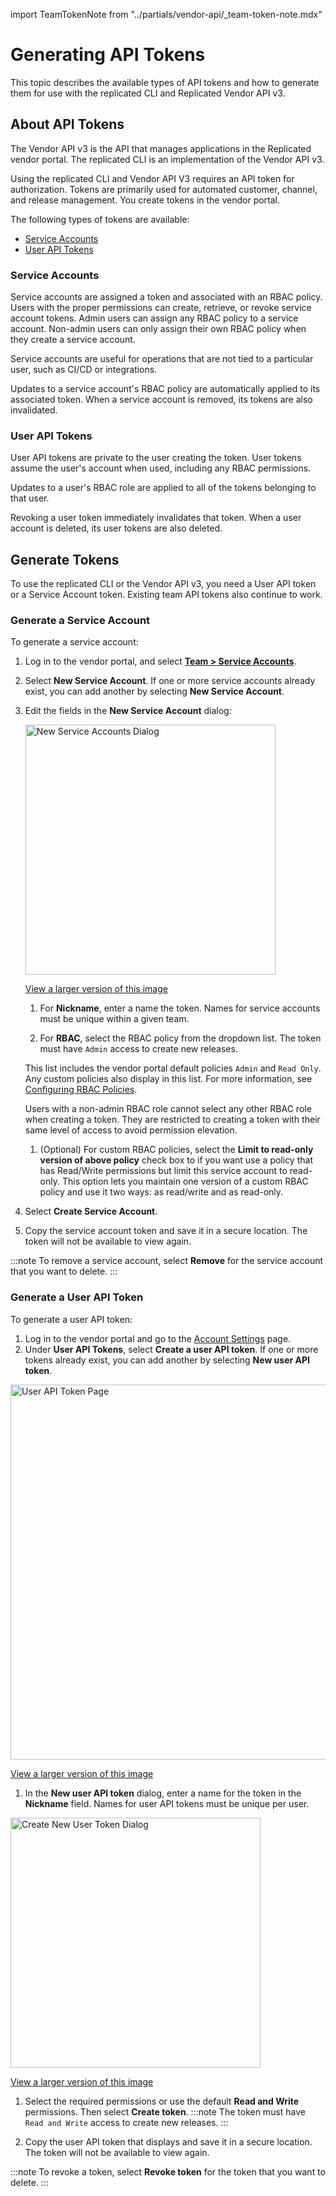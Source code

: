 import TeamTokenNote from "../partials/vendor-api/_team-token-note.mdx"

# Generating API Tokens

This topic describes the available types of API tokens and how to generate them for use with the replicated CLI and Replicated Vendor API v3.

## About API Tokens

The Vendor API v3 is the API that manages applications in the Replicated vendor portal. The replicated CLI is an implementation of the Vendor API v3.

Using the replicated CLI and Vendor API V3 requires an API token for authorization. Tokens are primarily used for automated customer, channel, and release management. You create tokens in the vendor portal.

The following types of tokens are available:

- [Service Accounts](#service-accounts)
- [User API Tokens](#user-api-tokens)

<TeamTokenNote/>

### Service Accounts

Service accounts are assigned a token and associated with an RBAC policy. Users with the proper permissions can create, retrieve, or revoke service account tokens. Admin users can assign any RBAC policy to a service account. Non-admin users can only assign their own RBAC policy when they create a service account.

Service accounts are useful for operations that are not tied to a particular user, such as CI/CD or integrations.

Updates to a service account's RBAC policy are automatically applied to its associated token. When a service account is removed, its tokens are also invalidated.

### User API Tokens

User API tokens are private to the user creating the token. User tokens assume the user's account when used, including any RBAC permissions.

Updates to a user's RBAC role are applied to all of the tokens belonging to that user.

Revoking a user token immediately invalidates that token. When a user account is deleted, its user tokens are also deleted.

## Generate Tokens

To use the replicated CLI or the Vendor API v3, you need a User API token or a Service Account token. Existing team API tokens also continue to work.

### Generate a Service Account

To generate a service account:

1. Log in to the vendor portal, and select [**Team > Service Accounts**](https://vendor.replicated.com/team/serviceaccounts).
1. Select **New Service Account**. If one or more service accounts already exist, you can add another by selecting **New Service Account**.

1. Edit the fields in the **New Service Account** dialog:

    <img alt="New Service Accounts Dialog" src="/images/service-accounts.png" width="400px"/>

      [View a larger version of this image](/images/service-accounts.png)

    1. For **Nickname**, enter a name the token. Names for service accounts must be unique within a given team.

    1. For **RBAC**, select the RBAC policy from the dropdown list. The token must have `Admin` access to create new releases.

      This list includes the vendor portal default policies `Admin` and `Read Only`. Any custom policies also display in this list. For more information, see [Configuring RBAC Policies](team-management-rbac-configuring).

      Users with a non-admin RBAC role cannot select any other RBAC role when creating a token. They are restricted to creating a token with their same level of access to avoid permission elevation.

    1. (Optional) For custom RBAC policies, select the **Limit to read-only version of above policy** check box to if you want use a policy that has Read/Write permissions but limit this service account to read-only. This option lets you maintain one version of a custom RBAC policy and use it two ways: as read/write and as read-only.

1. Select **Create Service Account**.

1. Copy the service account token and save it in a secure location. The token will not be available to view again.

  :::note
  To remove a service account, select **Remove** for the service account that you want to delete.
  :::

### Generate a User API Token

To generate a user API token:

1. Log in to the vendor portal and go to the [Account Settings](https://vendor.replicated.com/account-settings) page.
1. Under **User API Tokens**, select **Create a user API token**. If one or more tokens already exist, you can add another by selecting **New user API token**.

  <img alt="User API Token Page" src="/images/user-token-list.png" width="600px"/>

  [View a larger version of this image](/images/user-token-list.png)

1. In the **New user API token** dialog, enter a name for the token in the **Nickname** field. Names for user API tokens must be unique per user. 

  <img alt="Create New User Token Dialog" src="/images/user-token-create.png" width="400px"/>

  [View a larger version of this image](/images/user-token-create.png)

1. Select the required permissions or use the default **Read and Write** permissions. Then select **Create token**.
  :::note
  The token must have `Read and Write` access to create new releases.
  :::

1. Copy the user API token that displays and save it in a secure location. The token will not be available to view again.

  :::note
  To revoke a token, select **Revoke token** for the token that you want to delete.
  :::
